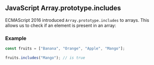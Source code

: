 

## JavaScript Array.prototype.includes

ECMAScript 2016 introduced `Array.prototype.includes` to arrays. This allows us to check if an element is present in an array:

### Example

```js
const fruits = ["Banana", "Orange", "Apple", "Mango"];  
  
fruits.includes("Mango"); // is true
```
